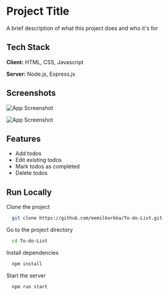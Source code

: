 # Project Title

A brief description of what this project does and who it's for

## Tech Stack

**Client:** HTML, CSS, Javascript

**Server:** Node.js, Express.js

## Screenshots

![App Screenshot](https://i.imgur.com/MTFZvKA.png)

![App Screenshot](https://i.imgur.com/KWdwHd6.png)

## Features

- Add todos
- Edit existing todos
- Mark todos as completed
- Delete todos

## Run Locally

Clone the project

```bash
  git clone https://github.com/eemilkorkka/To-do-List.git
```

Go to the project directory

```bash
  cd To-do-List
```

Install dependencies

```bash
  npm install
```

Start the server

```bash
  npm run start
```


